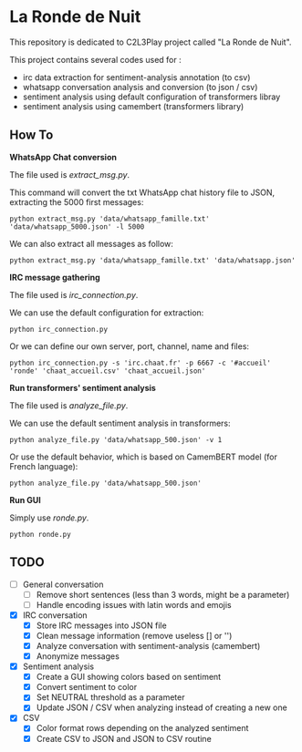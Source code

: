# La Ronde de Nuit

This repository is dedicated to C2L3Play project called "La Ronde de Nuit".

This project contains several codes used for :
   * irc data extraction for sentiment-analysis annotation (to csv)
   * whatsapp conversation analysis and conversion (to json / csv)
   * sentiment analysis using default configuration of transformers libray
   * sentiment analysis using camembert (transformers library)

## How To

**WhatsApp Chat conversion**

The file used is *extract_msg.py*.

This command will convert the txt WhatsApp chat history file to JSON, extracting the 5000 first messages:
``` 
python extract_msg.py 'data/whatsapp_famille.txt' 'data/whatsapp_5000.json' -l 5000
```

We can also extract all messages as follow:
``` 
python extract_msg.py 'data/whatsapp_famille.txt' 'data/whatsapp.json'
```

**IRC message gathering**

The file used is *irc_connection.py*.

We can use the default configuration for extraction:
``` 
python irc_connection.py
```

Or we can define our own server, port, channel, name and files:
``` 
python irc_connection.py -s 'irc.chaat.fr' -p 6667 -c '#accueil' 'ronde' 'chaat_accueil.csv' 'chaat_accueil.json'
```

**Run transformers' sentiment analysis**

The file used is *analyze_file.py*.

We can use the default sentiment analysis in transformers:
``` 
python analyze_file.py 'data/whatsapp_500.json' -v 1
```

Or use the default behavior, which is based on CamemBERT model (for French language):
``` 
python analyze_file.py 'data/whatsapp_500.json'
```
**Run GUI**

Simply use *ronde.py*.

```
python ronde.py
```
## TODO

* [ ] General conversation
  * [ ] Remove short sentences (less than 3 words, might be a parameter)
  * [ ] Handle encoding issues with latin words and emojis 
* [x] IRC conversation
  * [x] Store IRC messages into JSON file
  * [x] Clean message information (remove useless [] or '')
  * [x] Analyze conversation with sentiment-analysis (camembert)
  * [x] Anonymize messages
* [x] Sentiment analysis
  * [x] Create a GUI showing colors based on sentiment
  * [x] Convert sentiment to color
  * [x] Set NEUTRAL threshold as a parameter
  * [x] Update JSON / CSV when analyzing instead of creating a new one
* [x] CSV 
  * [x] Color format rows depending on the analyzed sentiment
  * [x] Create CSV to JSON and JSON to CSV routine
